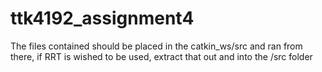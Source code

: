 # ttk4192_assignment4
The files contained should be placed in the catkin_ws/src and ran from there, if RRT is wished to be used, extract that out and into the /src folder
